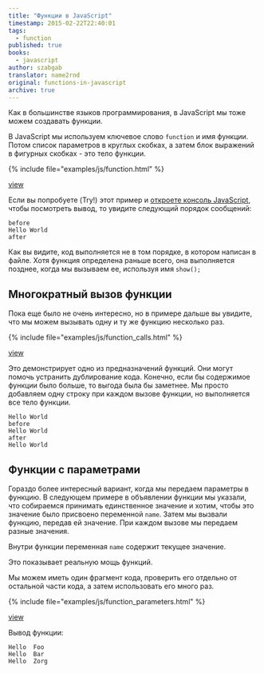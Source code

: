 ```yaml
---
title: "Функции в JavaScript"
timestamp: 2015-02-22T22:40:01
tags:
  - function
published: true
books:
  - javascript
author: szabgab
translator: name2rnd
original: functions-in-javascript
archive: true
---
```



Как в большинстве языков программирования, в JavaScript мы тоже можем создавать функции.

В JavaScript мы используем ключевое слово `function` и имя функции.
Потом список параметров в круглых скобках, а затем блок выражений в фигурных скобках - это тело функции.


{% include file="examples/js/function.html" %}

[view](examples/js/function.html)

Если вы попробуете (Try!) этот пример и [откроете консоль JavaScript](http://code-maven.com/open-javascript-console), 
чтобы посмотреть вывод, то увидите следующий порядок сообщений:

```
before
Hello World
after
```

Как вы видите, код выполняется не в том порядке, в котором написан в файле.
Хотя функция определена раньше всего, она выполняется позднее, когда мы вызываем ее, используя имя `show();`

## Многократный вызов функции

Пока еще было не очень интересно, но в примере дальше вы увидите, что мы можем вызывать одну и ту же функцию 
несколько раз.

{% include file="examples/js/function_calls.html" %}

[view](examples/js/function_calls.html)

Это демонстрирует одно из предназначений функций. Они могут помочь устранить дублирование кода. 
Конечно, если бы содержимое функции было больше, то выгода была бы заметнее. 
Мы просто добавляем одну строку при каждом вызове функции, но выполняется все тело функции.

```
Hello World
before
Hello World
after
Hello World
```

## Функции с параметрами

Гораздо более интересный вариант, когда мы передаем параметры в функцию.
В следующем примере в объявлении функции мы указали, что собираемся принимать единственное значение 
и хотим, чтобы это значение было присвоено переменной `name`.
Затем мы вызвали функцию, передав ей значение. При каждом вызове мы передаем разные значения.
 
Внутри функции переменная `name` содержит текущее значение.

Это показывает реальную мощь функций.

Мы можем иметь один фрагмент кода, проверить его отдельно от остальной части кода, а затем
использовать его много раз.

{% include file="examples/js/function_parameters.html" %}

[view](examples/js/function_parameters.html)

Вывод функции:

```
Hello  Foo
Hello  Bar
Hello  Zorg
```
